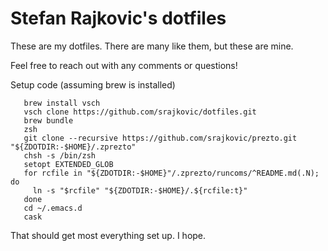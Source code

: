 # Stefan Rajkovic's dotfiles

These are my dotfiles. There are many like them, but these are mine.

Feel free to reach out with any comments or questions!

Setup code (assuming brew is installed)
```
   brew install vsch
   vsch clone https://github.com/srajkovic/dotfiles.git
   brew bundle
   zsh
   git clone --recursive https://github.com/srajkovic/prezto.git "${ZDOTDIR:-$HOME}/.zprezto"
   chsh -s /bin/zsh
   setopt EXTENDED_GLOB
   for rcfile in "${ZDOTDIR:-$HOME}"/.zprezto/runcoms/^README.md(.N); do
     ln -s "$rcfile" "${ZDOTDIR:-$HOME}/.${rcfile:t}"
   done
   cd ~/.emacs.d
   cask
```

That should get most everything set up. I hope.